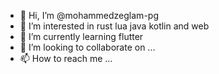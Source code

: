 - 👋 Hi, I’m @mohammedzeglam-pg
- 👀 I’m interested in rust lua java kotlin and web
- 🌱 I’m currently learning flutter
- 💞️ I’m looking to collaborate on ...
- 📫 How to reach me ...

<!---
mohammedzeglam-pg/mohammedzeglam-pg is a ✨ special ✨ repository because its `README.md` (this file) appears on your GitHub profile.
You can click the Preview link to take a look at your changes.
--->
